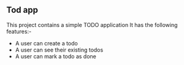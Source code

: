 ## Tod app

This project contains a simple TODO application
It has the following features:-

- A user can create a todo
- A user can see their existing todos
- A user can mark a todo as done
